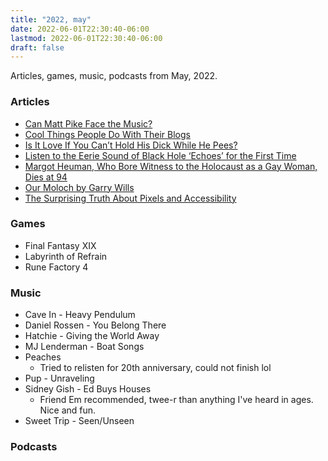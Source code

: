 ```yaml
---
title: "2022, may"
date: 2022-06-01T22:30:40-06:00
lastmod: 2022-06-01T22:30:40-06:00
draft: false
---
```


Articles, games, music, podcasts from May, 2022.

<!--more-->

### Articles
* [Can Matt Pike Face the Music?](https://www.npr.org/2022/05/19/1080581581/can-matt-pike-face-the-music "")
* [Cool Things People Do With Their Blogs](https://brainbaking.com/post/2022/04/cool-things-people-do-with-their-blogs/)
* [Is It Love If You Can’t Hold His Dick While He Pees?](https://melmagazine.com/en-us/story/hold-his-dick-while-he-pees-meme)
* [Listen to the Eerie Sound of Black Hole ‘Echoes’ for the First Time](https://www.vice.com/en/article/wxdmqn/listen-to-the-eerie-sound-of-black-hole-echoes-for-the-first-time "")
* [Margot Heuman, Who Bore Witness to the Holocaust as a Gay Woman, Dies at 94](https://www.nytimes.com/2022/05/27/world/europe/margot-heuman-dead.html?searchResultPosition=13 "")
* [Our Moloch by Garry Wills](https://www.nybooks.com/daily/2012/12/15/our-moloch/ "")
* [The Surprising Truth About Pixels and Accessibility](https://www.joshwcomeau.com/css/surprising-truth-about-pixels-and-accessibility/ "")

### Games
* Final Fantasy XIX
* Labyrinth of Refrain
* Rune Factory 4


### Music
- Cave In - Heavy Pendulum
- Daniel Rossen - You Belong There
- Hatchie - Giving the World Away
- MJ Lenderman - Boat Songs
- Peaches
	- Tried to relisten for 20th anniversary, could not finish lol
- Pup - Unraveling
- Sidney Gish - Ed Buys Houses
	- Friend Em recommended, twee-r than anything I've heard in ages. Nice and fun.
- Sweet Trip - Seen/Unseen

### Podcasts